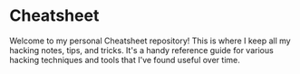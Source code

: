 # Cheatsheet

Welcome to my personal Cheatsheet repository! This is where I keep all my hacking notes, tips, and tricks. It's a handy reference guide for various hacking techniques and tools that I've found useful over time.
